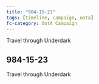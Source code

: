 ```yaml
---
title: "984-15-23"
tags: [timeline, campaign, oota]
fc-category: OotA Campaign
---
```

<span class='ob-timelines'
	data-date='984-15-23-00'
	data-title='Campaign: NAGA Adventures'
	data-class='orange'> Travel through Underdark </span>
## 984-15-23
Travel through Underdark
